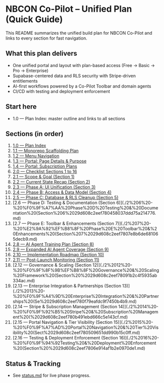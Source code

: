 # NBCON Co-Pilot – Unified Plan (Quick Guide)

This README summarizes the unified build plan for NBCON Co-Pilot and links to every section for fast navigation.

## What this plan delivers
- One unified portal and layout with plan-based access (Free → Basic → Pro → Enterprise)
- Supabase-centered data and RLS security with Stripe-driven entitlements
- AI-first workflows powered by a Co-Pilot Toolbar and domain agents
- CI/CD with testing and deployment enforcement

## Start here
- 1.0 — Plan Index: master outline and links to all sections

## Sections (in order)
1. [1.0 — Plan Index](./1%200%20-%F0%9F%91%8Cnbcon%20Co-Pilot%20App%20Plan%20Index%2029c608c2eef78041b38fc731a77fada2.md)
2. [1.1 — Monorepo Scaffolding Plan](./1%201-%20%F0%9F%8F%97%EF%B8%8F%20Monorepo%20Scaffolding%20Plan%2029d608c2eef78037ba91df0362152ff0.md)
3. [1.2 — Menu Navigation](./1%202-%20%F0%9F%A7%AD%20Menu%20Navigation%2029d608c2eef78029bf41c1f4fff4c343.md)
4. [1.3 — Portal: Page Details & Purpose](./1%203-%20%F0%9F%A7%BE%20Portal%20Page%20Details%20&%20Purpose%2029d608c2eef78018ac91d08d02b89d27.md)
5. [1.4 — Portal: Subscription Plans](./1%204-%20%F0%9F%97%BA%EF%B8%8F%20Portal%20Subscription%20Plans%2029d608c2eef7800abdc6ffc8262b3f56.md)
6. [2.0 — Checklist Sections 1 to 16](./2%200-%20%F0%9F%9B%AB%20Checklist%20Sections%201%20to%2016%2029d608c2eef7804c8eccc2df8a64b267.md)
7. [2.1 — Scope & Goal (Section 1)](./2%201-%20%F0%9F%8E%AF%20Scope%20&%20Goal%20(Section%201)%2029d608c2eef78058b599efc50b47592f.md)
8. [2.2 — Current State Recap (Section 2)](./2%202-%20%F0%9F%97%BF%20Current%20State%20Recap%20(Section%202)%2029d608c2eef780ba9491c5d81f102496.md)
9. [2.3 — Phase A: UI Unification (Section 3)](./2%203-%20%F0%9F%A7%A0%20Phase%20A%20UI%20Unification%20(Section%203)%2029d608c2eef780efbc77f0aed3eea0ca.md)
10. [2.4 — Phase B: Access & Data Model (Section 4)](./2%204-%20%F0%9F%94%90%20Phase%20B%20Access%20&%20Data%20Model%20(Section%204)%2029d608c2eef780fd9a40ca180e4a7a6b.md)
11. [2.5 — Phase C: Database & RLS Cleanup (Section 5)](./2%205-%F0%9F%97%84%EF%B8%8FPhase%20C%20Database%20&%20RLS%20Cleanup%20(Section%205)%2029d608c2eef780b385e3edd6cad6b076.md)
12. [2.6 — Phase D: Testing & Documentation (Section 6)](./2%206%20-%20%F0%9F%A7%AA%20Phase%20D%20Testing%20&%20Documentation%20(Section%206%2029d608c2eef780458037ddd75a214776.md)
13. [2.7 — Phase E: Toolbar & Enhancements (Section 7)](./2%207%20-%20%E2%9A%92%EF%B8%8F%20Phase%20E%20Toolbar%20&%20Enhancements%20(Section%207%2029d608c2eef7807e8b6de681065decb9.md)
14. [2.8 — AI Agent Training Plan (Section 8)](./2%208%20-%20%F0%9F%A4%96%20AI%20Agent%20Training%20Plan%20(Section%208)%2029d608c2eef780f985acda507203bf04.md)
15. [2.9 — Expanded AI Agent Coverage (Section 9)](./2%209%20-%20%F0%9F%8C%8D%20Expanded%20AI%20Agent%20Coverage%20(Section%209)%2029d608c2eef7803889a9edab67f971c2.md)
16. [2.10 — Implementation Roadmap (Section 10)](./2%2010%20-%20%F0%9F%97%BA%EF%B8%8F%20Implementation%20Roadmap%20(Section%2010)%2029d608c2eef7809bac74fb1797e01082.md)
17. [2.11 — Post-Launch Monitoring (Section 11)](./2%2011%20-%20%F0%9F%94%81%20Post-Launch%20Monitoring%20&%20Continuous%20Impro%2029d608c2eef7808e9ec3fe1cd07bcd7c.md)
18. [2.12 — Governance & Scaling (Section 12)](./2%2012%20-%20%F0%9F%8F%9B%EF%B8%8F%20Governance%20&%20Scaling%20Framework%20(Section%20%2029d608c2eef78091b2c4f5935ab334ac.md)
19. [2.13 — Enterprise Integration & Partnerships (Section 13)](./2%2013%20-%20%F0%9F%A4%9D%20Enterprise%20Integration%20&%20Partnerships%20(Se%2029d608c2eef780f79eafdc9f7450b4b9.md)
20. [2.14 — Stripe & Subscription Management (Section 14)](./2%2014%20-%20%F0%9F%92%B5%20Stripe%20&%20Subscription%20Management%20(%2029d608c2eef780b491ebd666c5e143cf.md)
21. [2.15 — Portal Navigation & Tier Visibility (Section 15)](./2%2015%20-%20%F0%9F%A7%AD%20Portal%20Navigation%20&%20Tier%20Visibility%20(Sect%2029d608c2eef780509651dd990b15c0ff.md)
22. [2.16 — Testing & Deployment Enforcement (Section 16)](./2%2016%20-%20%F0%9F%94%92Testing%20&%20Deployment%20Enforcement%20(Section%20%2029d608c2eef7806e914af1b2e0970de1.md)

## Status & Tracking
- See [status.md](./status.md) for live phase progress.


